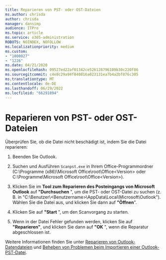 ```yaml
---
title: Reparieren von PST- oder OST-Dateien
ms.author: chrisda
author: chrisda
manager: dansimp
audience: ITPro
ms.topic: article
ms.service: o365-administration
ROBOTS: NOINDEX, NOFOLLOW
ms.localizationpriority: medium
ms.custom:
- "1800027"
- "1226"
ms.date: 04/21/2020
ms.openlocfilehash: 09527ed22af01342ce526128796109b30c220f86
ms.sourcegitcommit: c4e8c29a94f840816a023131ea7b4a2bf876c305
ms.translationtype: MT
ms.contentlocale: de-DE
ms.lasthandoff: 06/29/2022
ms.locfileid: "66291894"
---
```

# <a name="repair-pst-or-ost-files"></a>Reparieren von PST- oder OST-Dateien

Überprüfen Sie, ob die Datei nicht beschädigt ist, indem Sie die Datei reparieren:

1. Beenden Sie Outlook.

2. Suchen und Ausführen `Scanpst.exe` in Ihrem Office-Programmordner (C:\Programme (x86)\Microsoft Office\root\Office\<Version\> oder C:\Programme\Microsoft Office\root\Office\<Version\>).

3. Klicken Sie im **Tool zum Reparieren des Posteingangs von Microsoft Outlook** auf **"Durchsuchen** ", um die PST- oder OST-Datei zu suchen (z. B. in "C:\Benutzer\\<Benutzername\>\AppData\Local\Microsoft\Outlook"). Wählen Sie die Datei aus, und klicken Sie dann auf **"Öffnen**".

4. Klicken Sie auf **"Start** ", um den Scanvorgang zu starten.

5. Wenn in der Datei Fehler gefunden werden, klicken Sie auf **"Reparieren"**, und klicken Sie dann auf **"OK** ", wenn die Reparatur abgeschlossen ist.

Weitere Informationen finden Sie unter [Reparieren von Outlook-Datendateien](https://support.office.com/article/25663bc3-11ec-4412-86c4-60458afc5253) und [Beheben von Problemen beim Importieren einer Outlook-PST-Datei](https://support.office.com/article/2d2e50dc-5c36-4ab2-ab50-f1be733b3d6e).
